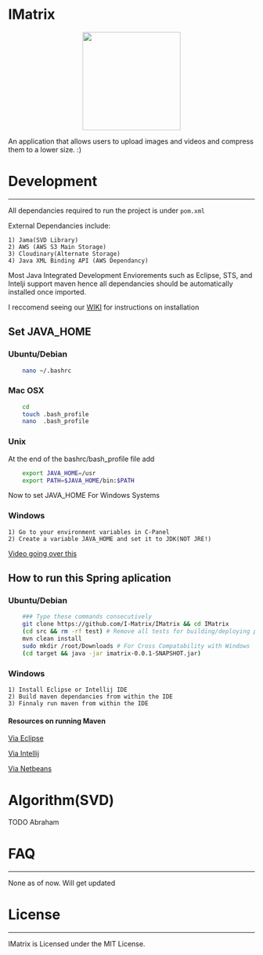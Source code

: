# IMatrix

<p align="center"><a target="_blank"><img width="200"src="https://i.imgur.com/37HGorC.png"></a></p>


An application that allows users to upload images and videos and compress
them to a lower size. :)


# Development
---

All dependancies required to run the project is under <code>pom.xml</code>

External Dependancies include:

    1) Jama(SVD Library)
    2) AWS (AWS S3 Main Storage)
    3) Cloudinary(Alternate Storage)
    4) Java XML Binding API (AWS Dependancy)

Most Java Integrated Development Enviorements such as Eclipse, STS, and Intelji support maven hence all dependancies 
should be automatically installed once imported.

I reccomend seeing our [WIKI](https://github.com/I-Matrix/IMatrix/wiki) for instructions on installation


## Set JAVA_HOME

### Ubuntu/Debian
```sh
    nano ~/.bashrc
```

### Mac OSX

```sh
    cd
    touch .bash_profile
    nano  .bash_profile
```

### Unix
At the end of the bashrc/bash_profile file add
```sh
    export JAVA_HOME=/usr
    export PATH=$JAVA_HOME/bin:$PATH
```

Now to set JAVA_HOME For Windows Systems

### Windows

    1) Go to your environment variables in C-Panel
    2) Create a variable JAVA_HOME and set it to JDK(NOT JRE!) 

[Video going over this](https://www.youtube.com/watch?v=104dNWmM6Rs)

## How to run this Spring aplication

### Ubuntu/Debian
```sh
    ### Type these commands consecutively
    git clone https://github.com/I-Matrix/IMatrix && cd IMatrix
    (cd src && rm -rf test) # Remove all tests for building/deploying purposes
    mvn clean install
    sudo mkdir /root/Downloads # For Cross Compatability with Windows
    (cd target && java -jar imatrix-0.0.1-SNAPSHOT.jar)
```

### Windows

    1) Install Eclipse or Intellij IDE 
    2) Build maven dependancies from within the IDE
    3) Finnaly run maven from within the IDE
    
#### Resources on running Maven 

[Via Eclipse](https://www.youtube.com/watch?v=sNEcpw8LPpo)

[Via Intellij](https://www.youtube.com/watch?v=pt3uB0sd5kY)

[Via Netbeans](https://www.youtube.com/watch?v=CDkdy3BwIqs)

# Algorithm(SVD)

TODO Abraham

# FAQ
---

None as of now. Will get updated

# License
---

IMatrix is Licensed under the MIT License.
